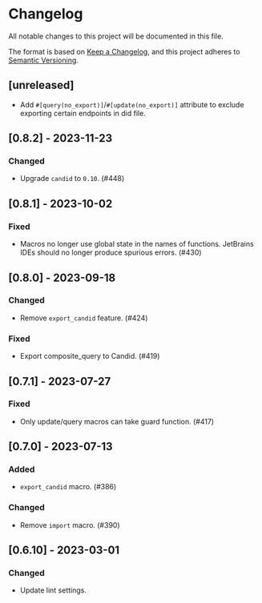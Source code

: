 # Changelog
All notable changes to this project will be documented in this file.

The format is based on [Keep a Changelog](https://keepachangelog.com/en/1.0.0/),
and this project adheres to [Semantic Versioning](https://semver.org/spec/v2.0.0.html).

## [unreleased]

- Add `#[query(no_export)]`/`#[update(no_export)]` attribute to exclude exporting certain endpoints in did file.

## [0.8.2] - 2023-11-23

### Changed

- Upgrade `candid` to `0.10`. (#448)

## [0.8.1] - 2023-10-02

### Fixed

- Macros no longer use global state in the names of functions. JetBrains IDEs should no longer produce spurious errors. (#430)

## [0.8.0] - 2023-09-18

### Changed

- Remove `export_candid` feature. (#424)

### Fixed

- Export composite_query to Candid. (#419)

## [0.7.1] - 2023-07-27

### Fixed

- Only update/query macros can take guard function. (#417)

## [0.7.0] - 2023-07-13

### Added

- `export_candid` macro. (#386)

### Changed

- Remove `import` macro. (#390)

## [0.6.10] - 2023-03-01

### Changed

- Update lint settings.
